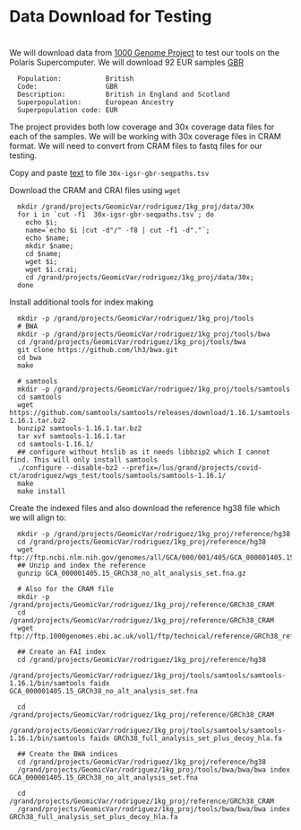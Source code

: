 # Data Download for Testing
#
We will download data from [1000 Genome Project](https://www.internationalgenome.org) to test our tools on the Polaris Supercomputer.
We will download 92 EUR samples [GBR](https://www.internationalgenome.org/data-portal/population/GBR) 


      Population:           British
      Code:                 GBR
      Description:          British in England and Scotland
      Superpopulation:      European Ancestry
      Superpopulation code: EUR

The project provides both low coverage and 30x coverage data files for each of the samples.
We will be working with 30x coverage files in CRAM format.
We will need to convert from CRAM files to fastq files for our testing.


Copy and paste [text](https://www.internationalgenome.org/api/beta/file/_search/igsr_British%20in%20England%20and%20Scotland_undefined.tsv.tsv) to file `30x-igsr-gbr-seqpaths.tsv`

Download the CRAM and CRAI files using `wget`

      mkdir /grand/projects/GeomicVar/rodriguez/1kg_proj/data/30x
      for i in `cut -f1  30x-igsr-gbr-seqpaths.tsv`; do 
        echo $i; 
        name=`echo $i |cut -d"/" -f8 | cut -f1 -d"."`; 
        echo $name; 
        mkdir $name; 
        cd $name; 
        wget $i; 
        wget $i.crai; 
        cd /grand/projects/GeomicVar/rodriguez/1kg_proj/data/30x; 
      done


Install additional tools for index making

      mkdir -p /grand/projects/GeomicVar/rodriguez/1kg_proj/tools
      # BWA
      mkdir -p /grand/projects/GeomicVar/rodriguez/1kg_proj/tools/bwa
      cd /grand/projects/GeomicVar/rodriguez/1kg_proj/tools/bwa
      git clone https://github.com/lh3/bwa.git
      cd bwa
      make

      # samtools
      mkdir -p /grand/projects/GeomicVar/rodriguez/1kg_proj/tools/samtools
      cd samtools
      wget https://github.com/samtools/samtools/releases/download/1.16.1/samtools-1.16.1.tar.bz2
      bunzip2 samtools-1.16.1.tar.bz2
      tar xvf samtools-1.16.1.tar
      cd samtools-1.16.1/
      ## configure without htslib as it needs libbzip2 which I cannot find. This will only install samtools
      ./configure --disable-bz2 --prefix=/lus/grand/projects/covid-ct/arodriguez/wgs_test/tools/samtools/samtools-1.16.1/
      make
      make install

Create the indexed files and also download the reference hg38 file which we will align to:


      mkdir -p /grand/projects/GeomicVar/rodriguez/1kg_proj/reference/hg38
      cd /grand/projects/GeomicVar/rodriguez/1kg_proj/reference/hg38
      wget ftp://ftp.ncbi.nlm.nih.gov/genomes/all/GCA/000/001/405/GCA_000001405.15_GRCh38/seqs_for_alignment_pipelines.ucsc_ids/GCA_000001405.15_GRCh38_no_alt_analysis_set.fna.gz
      ## Unzip and index the reference
      gunzip GCA_000001405.15_GRCh38_no_alt_analysis_set.fna.gz
      
      # Also for the CRAM file
      mkdir -p /grand/projects/GeomicVar/rodriguez/1kg_proj/reference/GRCh38_CRAM
      cd /grand/projects/GeomicVar/rodriguez/1kg_proj/reference/GRCh38_CRAM
      wget ftp://ftp.1000genomes.ebi.ac.uk/vol1/ftp/technical/reference/GRCh38_reference_genome/GRCh38_full_analysis_set_plus_decoy_hla.fa
      
      ## Create an FAI index
      cd /grand/projects/GeomicVar/rodriguez/1kg_proj/reference/hg38
      /grand/projects/GeomicVar/rodriguez/1kg_proj/tools/samtools/samtools-1.16.1/bin/samtools faidx GCA_000001405.15_GRCh38_no_alt_analysis_set.fna
      
      cd /grand/projects/GeomicVar/rodriguez/1kg_proj/reference/GRCh38_CRAM
      /grand/projects/GeomicVar/rodriguez/1kg_proj/tools/samtools/samtools-1.16.1/bin/samtools faidx GRCh38_full_analysis_set_plus_decoy_hla.fa
      
      ## Create the BWA indices
      cd /grand/projects/GeomicVar/rodriguez/1kg_proj/reference/hg38
      /grand/projects/GeomicVar/rodriguez/1kg_proj/tools/bwa/bwa/bwa index GCA_000001405.15_GRCh38_no_alt_analysis_set.fna
      
      cd /grand/projects/GeomicVar/rodriguez/1kg_proj/reference/GRCh38_CRAM
      /grand/projects/GeomicVar/rodriguez/1kg_proj/tools/bwa/bwa/bwa index GRCh38_full_analysis_set_plus_decoy_hla.fa
      

